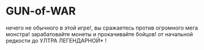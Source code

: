 # GUN-of-WAR
нечего не обычного в этой игре!, вы сражаетесь против огромного мега монстра! зарабатовайте монеты и прокачивайте бойцов! от начальной редкости до УЛТРА ЛЕГЕНДАРНОЙ* !
